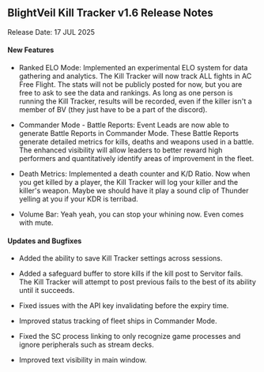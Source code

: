 ## BlightVeil Kill Tracker v1.6 Release Notes 



Release Date: 17 JUL 2025

 

#### New Features 

- Ranked ELO Mode: Implemented an experimental ELO system for data gathering and analytics. The Kill Tracker will now track ALL fights in AC Free Flight. The stats will not be publicly posted for now, but you are free to ask to see the data and rankings. As long as one person is running the Kill Tracker, results will be recorded, even if the killer isn't a member of BV (they just have to be a part of the discord).

- Commander Mode - Battle Reports: Event Leads are now able to generate Battle Reports in Commander Mode. These Battle Reports generate detailed metrics for kills, deaths and weapons used in a battle. The enhanced visibility will allow leaders to better reward high performers and quantitatively identify areas of improvement in the fleet.

- Death Metrics: Implemented a death counter and K/D Ratio. Now when you get killed by a player, the Kill Tracker will log your killer and the killer's weapon. Maybe we should have it play a sound clip of Thunder yelling at you if your KDR is terribad.

- Volume Bar: Yeah yeah, you can stop your whining now. Even comes with mute.

 

#### Updates and Bugfixes 

- Added the ability to save Kill Tracker settings across sessions.

- Added a safeguard buffer to store kills if the kill post to Servitor fails. The Kill Tracker will attempt to post previous fails to the best of its ability until it succeeds.

- Fixed issues with the API key invalidating before the expiry time.

- Improved status tracking of fleet ships in Commander Mode.

- Fixed the SC process linking to only recognize game processes and ignore peripherals such as stream decks.

- Improved text visibility in main window.